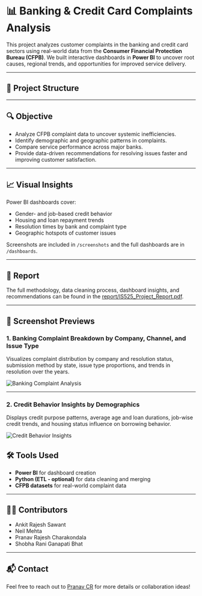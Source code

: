 # 📊 Banking & Credit Card Complaints Analysis

This project analyzes customer complaints in the banking and credit card sectors using real-world data from the **Consumer Financial Protection Bureau (CFPB)**. We built interactive dashboards in **Power BI** to uncover root causes, regional trends, and opportunities for improved service delivery.

---

## 📁 Project Structure


---

## 🔍 Objective

- Analyze CFPB complaint data to uncover systemic inefficiencies.
- Identify demographic and geographic patterns in complaints.
- Compare service performance across major banks.
- Provide data-driven recommendations for resolving issues faster and improving customer satisfaction.

---

## 📈 Visual Insights

Power BI dashboards cover:
- Gender- and job-based credit behavior
- Housing and loan repayment trends
- Resolution times by bank and complaint type
- Geographic hotspots of customer issues

Screenshots are included in `/screenshots` and the full dashboards are in `/dashboards`.

---

## 📘 Report

The full methodology, data cleaning process, dashboard insights, and recommendations can be found in the [report/IS525_Project_Report.pdf](report/IS525_Project_Report.pdf).

---
## 📸 Screenshot Previews

### 1. Banking Complaint Breakdown by Company, Channel, and Issue Type

Visualizes complaint distribution by company and resolution status, submission method by state, issue type proportions, and trends in resolution over the years.

![Banking Complaint Analysis](Screenshots/1.1.png)

---

### 2. Credit Behavior Insights by Demographics

Displays credit purpose patterns, average age and loan durations, job-wise credit trends, and housing status influence on borrowing behavior.

![Credit Behavior Insights](Screenshots/3.1.png)

## 🛠️ Tools Used

- **Power BI** for dashboard creation
- **Python (ETL - optional)** for data cleaning and merging
- **CFPB datasets** for real-world complaint data

---

## 👨‍💻 Contributors

- Ankit Rajesh Sawant  
- Neil Mehta  
- Pranav Rajesh Charakondala  
- Shobha Rani Ganapati Bhat  

---

## 📬 Contact

Feel free to reach out to [Pranav CR](https://github.com/YOUR_USERNAME) for more details or collaboration ideas!
